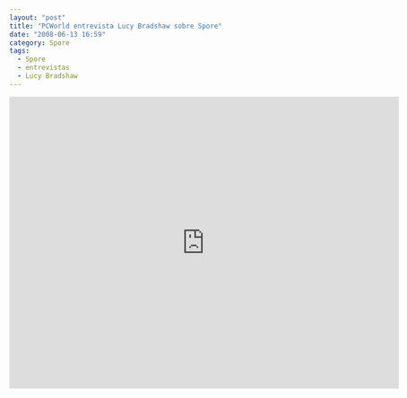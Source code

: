 ```yaml
---
layout: "post"
title: "PCWorld entrevista Lucy Bradshaw sobre Spore"
date: "2008-06-13 16:59"
category: Spore
tags:
  - Spore
  - entrevistas
  - Lucy Bradshaw
---
```


<iframe width="695" height="521" src="https://www.youtube.com/embed/PQmbgvjPhxY" frameborder="0" allow="accelerometer; autoplay; encrypted-media; gyroscope; picture-in-picture" allowfullscreen></iframe>
